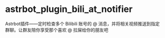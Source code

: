 # astrbot_plugin_bili_at_notifier
Astrbot插件——定时检查多个 Bilibili 账号的 @ 消息，并将相关视频推送到指定群聊。让群友陪你享受那个喜欢 @ 拉屎给你的朋友吧
